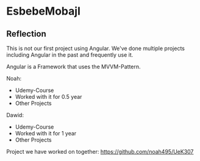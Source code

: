 # EsbebeMobajl

## Reflection

This is not our first project using Angular. We've done multiple projects including Angular in the past and frequently use it.

Angular is a Framework that uses the MVVM-Pattern.

Noah:
  - Udemy-Course
  - Worked with it for 0.5 year
  - Other Projects

Dawid: 
  - Udemy-Course
  - Worked with it for 1 year
  - Other Projects

Project we have worked on together: https://github.com/noah495/UeK307
